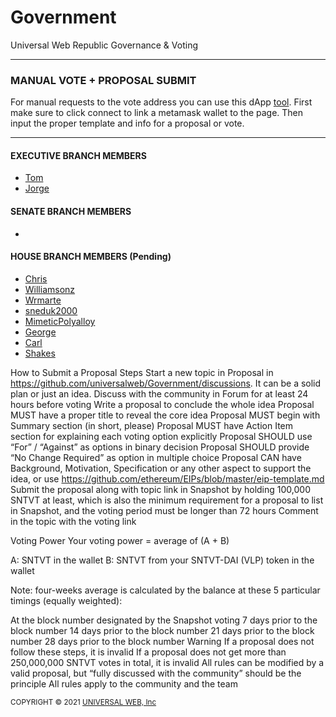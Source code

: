 # Government
Universal Web Republic Governance &amp; Voting

<hr />

<h3>MANUAL VOTE + PROPOSAL SUBMIT</h3>

<p>
For manual requests to the vote address you can use this dApp <a href="https://universalweb.github.io/Government/site/index.html">tool</a>. First make sure to click connect to link a metamask wallet to the page. Then input the proper template and info for a proposal or vote.
</p>

<hr />

<h4>EXECUTIVE BRANCH MEMBERS</h4>

<ul>
    <li><a href="https://github.com/tomekmarchi">Tom</a></li>
    <li><a href="https://github.com/RabbitBusiness">Jorge</a></li>
</ul>

<h4>SENATE BRANCH MEMBERS</h4>

<ul>
    <li><a href=""></a></li>
</ul>

<h4>HOUSE BRANCH MEMBERS (Pending)</h4>

<ul>
    <li><a href="https://github.com/Christiaan99">Chris</a></li>
    <li><a href="https://github.com/williamsonz">Williamsonz</a></li>
    <li><a href="https://github.com/wrmarte">Wrmarte</a></li>
    <li><a href="https://github.com/sneduk2000">sneduk2000</a></li>
    <li><a href="https://github.com/MimeticPolyalloy">MimeticPolyalloy</a></li>
    <li><a href="https://github.com/https://github.com/MagicMushroomSNTVT">George</a></li>
    <li><a href="https://github.com/cpad123">Carl</a></li>
    <li><a href="https://github.com/shakesSA">Shakes</a></li>
</ul>

How to Submit a Proposal
Steps
Start a new topic in Proposal in https://github.com/universalweb/Government/discussions. It can be a solid plan or just an idea.
Discuss with the community in Forum for at least 24 hours before voting
Write a proposal to conclude the whole idea
Proposal MUST have a proper title to reveal the core idea
Proposal MUST begin with Summary section (in short, please)
Proposal MUST have Action Item section for explaining each voting option explicitly
Proposal SHOULD use “For” / “Against” as options in binary decision
Proposal SHOULD provide “No Change Required” as option in multiple choice
Proposal CAN have Background, Motivation, Specification or any other aspect to support the idea, or use https://github.com/ethereum/EIPs/blob/master/eip-template.md
Submit the proposal along with topic link in Snapshot by holding 100,000 SNTVT at least, which is also the minimum requirement for a proposal to list in Snapshot, and the voting period must be longer than 72 hours
Comment in the topic with the voting link

Voting Power
Your voting power = average of (A + B)

A: SNTVT in the wallet
B: SNTVT from your SNTVT-DAI (VLP) token in the wallet



Note: four-weeks average is calculated by the balance at these 5 particular timings (equally weighted):

At the block number designated by the Snapshot voting
7 days prior to the block number
14 days prior to the block number
21 days prior to the block number
28 days prior to the block number
Warning
If a proposal does not follow these steps, it is invalid
If a proposal does not get more than 250,000,000 SNTVT votes in total, it is invalid
All rules can be modified by a valid proposal, but “fully discussed with the community” should be the principle
All rules apply to the community and the team



<small>COPYRIGHT © 2021 <a href="https://universalweb.io">UNIVERSAL WEB, Inc</a></small>
